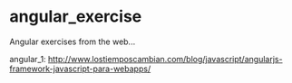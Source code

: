 angular_exercise
================

Angular exercises from the web...

angular_1: http://www.lostiemposcambian.com/blog/javascript/angularjs-framework-javascript-para-webapps/
